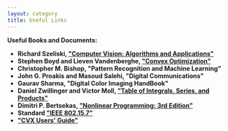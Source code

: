```yaml
---
layout: category
title: Useful Links
---
```


<strong>Useful Books and Documents:

* Richard Szeliski, ["Computer Vision: Algorithms and Applications"](https://www.dropbox.com/s/8bf4feleifhrvl6/SzeliskiBookDraft_20210930.pdf?dl=0)
* Stephen Boyd and Lieven Vandenberghe, <a href="https://web-stanford-edu.tudelft.idm.oclc.org/~boyd/">"Convex Optimization"</a>
* Christopher M. Bishop, "Pattern Recognition and Machine Learning"
* John G. Proakis and Masoud Salehi, "Digital Communications"
* Gaurav Sharma, "Digital Color Imaging HandBook"
* Daniel Zwillinger and Victor Moll, ["Table of Integrals, Series, and Products"](https://www.sciencedirect.com/book/9780123849335/table-of-integrals-series-and-products)
* Dimitri P. Bertsekas, ["Nonlinear Programming: 3rd Edition"](http://www.athenasc.com/nonlinbook.html)
* Standard <a href="https://ieeexplore.ieee.org/document/8697198">"IEEE 802.15.7"</a>
* <a href="http://cvxr.com/cvx/doc/">"CVX Users' Guide"</a>



